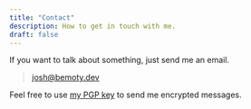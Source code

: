 ```yaml
---
title: "Contact"
description: How to get in touch with me.
draft: false
---
```


If you want to talk about something, just send me an email.

> josh@bemoty.dev

Feel free to use [my PGP key](/pgp.txt) to send me encrypted messages.
